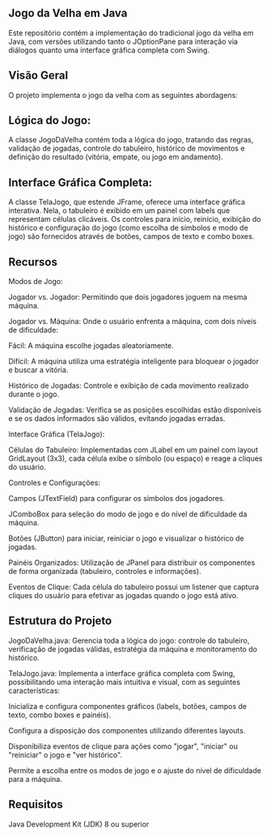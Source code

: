 ## Jogo da Velha em Java

Este repositório contém a implementação do tradicional jogo da velha em Java, com versões utilizando tanto o JOptionPane para interação via diálogos quanto uma interface gráfica completa com Swing.

## Visão Geral
O projeto implementa o jogo da velha com as seguintes abordagens:

## Lógica do Jogo: 
A classe JogoDaVelha contém toda a lógica do jogo, tratando das regras, validação de jogadas, controle do tabuleiro, histórico de movimentos e definição do resultado (vitória, empate, ou jogo em andamento).

## Interface Gráfica Completa:
A classe TelaJogo, que estende JFrame, oferece uma interface gráfica interativa. Nela, o tabuleiro é exibido em um painel com labels que representam células clicáveis. Os controles para início, reinício, exibição do histórico e configuração do jogo (como escolha de símbolos e modo de jogo) são fornecidos através de botões, campos de texto e combo boxes.

## Recursos
Modos de Jogo:

Jogador vs. Jogador: Permitindo que dois jogadores joguem na mesma máquina.

Jogador vs. Máquina: Onde o usuário enfrenta a máquina, com dois níveis de dificuldade:

Fácil: A máquina escolhe jogadas aleatoriamente.

Difícil: A máquina utiliza uma estratégia inteligente para bloquear o jogador e buscar a vitória.

Histórico de Jogadas: Controle e exibição de cada movimento realizado durante o jogo.

Validação de Jogadas: Verifica se as posições escolhidas estão disponíveis e se os dados informados são válidos, evitando jogadas erradas.

Interface Gráfica (TelaJogo):

Células do Tabuleiro: Implementadas com JLabel em um painel com layout GridLayout (3x3), cada célula exibe o símbolo (ou espaço) e reage a cliques do usuário.

Controles e Configurações:

Campos (JTextField) para configurar os símbolos dos jogadores.

JComboBox para seleção do modo de jogo e do nível de dificuldade da máquina.

Botões (JButton) para iniciar, reiniciar o jogo e visualizar o histórico de jogadas.

Painéis Organizados: Utilização de JPanel para distribuir os componentes de forma organizada (tabuleiro, controles e informações).

Eventos de Clique: Cada célula do tabuleiro possui um listener que captura cliques do usuário para efetivar as jogadas quando o jogo está ativo.

## Estrutura do Projeto
JogoDaVelha.java: Gerencia toda a lógica do jogo: controle do tabuleiro, verificação de jogadas válidas, estratégia da máquina e monitoramento do histórico.

TelaJogo.java: Implementa a interface gráfica completa com Swing, possibilitando uma interação mais intuitiva e visual, com as seguintes características:

Inicializa e configura componentes gráficos (labels, botões, campos de texto, combo boxes e painéis).

Configura a disposição dos componentes utilizando diferentes layouts.

Disponibiliza eventos de clique para ações como "jogar", "iniciar" ou "reiniciar" o jogo e "ver histórico".

Permite a escolha entre os modos de jogo e o ajuste do nível de dificuldade para a máquina.

## Requisitos
Java Development Kit (JDK) 8 ou superior
